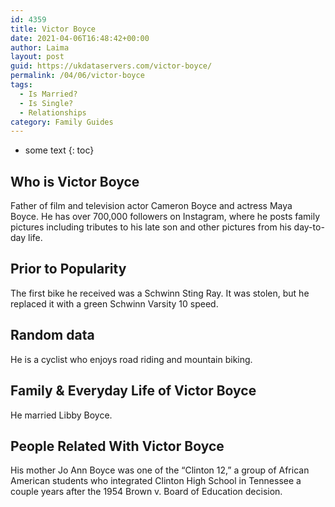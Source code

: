 ```yaml
---
id: 4359
title: Victor Boyce
date: 2021-04-06T16:48:42+00:00
author: Laima
layout: post
guid: https://ukdataservers.com/victor-boyce/
permalink: /04/06/victor-boyce
tags:
  - Is Married?
  - Is Single?
  - Relationships
category: Family Guides
---
```


* some text
{: toc}


## Who is Victor Boyce
                  
                  
                  
Father of film and television actor Cameron Boyce and actress Maya Boyce. He has over 700,000 followers on Instagram, where he posts family pictures including tributes to his late son and other pictures from his day-to-day life.
                  
              
            
              
            
                
                
                
## Prior to Popularity
                  
                  
                  
The first bike he received was a Schwinn Sting Ray. It was stolen, but he replaced it with a green Schwinn Varsity 10 speed. 
                  
              
            
              
            
                
                
                
## Random data
                  
                  
                  
He is a cyclist who enjoys road riding and mountain biking.
                  
              
            
              
            
                
                
                
## Family & Everyday Life of Victor Boyce
                  
                  
                  
He married Libby Boyce. 
                  
              
            
              
            
                
                
                
## People Related With Victor Boyce
                  
                  
                  
His mother Jo Ann Boyce was one of the &#8220;Clinton 12,&#8221; a group of African American students who integrated Clinton High School in Tennessee a couple years after the 1954 Brown v. Board of Education decision. 
                  
              
            
              
            
                
              
            
              
              
            
            
              
            
          
          
          